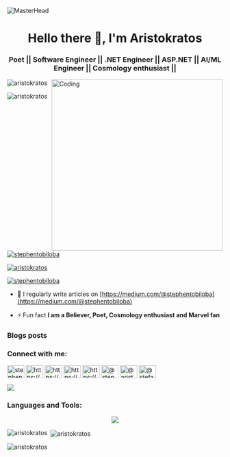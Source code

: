 ![MasterHead](https://suteki.co.id/wp-content/uploads/2020/04/software-developer-2.jpg)
<h1 align="center">Hello there 👋, I'm Aristokratos</h1>
<h3 align="center">Poet || Software Engineer || .NET Engineer || ASP.NET || AI/ML Engineer || Cosmology enthusiast ||</h3>
<img align="right" alt="Coding" width="400" src="https://camo.githubusercontent.com/cae12fddd9d6982901d82580bdf321d81fb299141098ca1c2d4891870827bf17/68747470733a2f2f6d69726f2e6d656469756d2e636f6d2f6d61782f313336302f302a37513379765349765f7430696f4a2d5a2e676966">
<p align="left"> <img src="https://komarev.com/ghpvc/?username=aristokratos&label=Profile%20views&color=0e75b6&style=flat" alt="aristokratos" /> </p>

<p align="left"> <img src="https://komarev.com/ghpvc/?username=aristokratos&label=Profile%20views&color=0e75b6&style=flat" alt="aristokratos" /> </p>
<p align="left"> <a href="https://twitter.com/stephentobiloba" target="blank"><img src="https://img.shields.io/twitter/follow/stephentobiloba?logo=twitter&style=for-the-badge" alt="stephentobiloba" /></a> </p>
<p align="left"> <a href="https://github.com/ryo-ma/github-profile-trophy"><img src="https://github-profile-trophy.vercel.app/?username=aristokratos" alt="aristokratos" /></a> </p>

<p align="left"> <a href="https://twitter.com/stephentobiloba" target="blank"><img src="https://img.shields.io/twitter/follow/stephentobiloba?logo=twitter&style=for-the-badge" alt="stephentobiloba" /></a> </p>

- 📝 I regularly write articles on [https://medium.com/@stephentobiloba](https://medium.com/@stephentobiloba)

- ⚡ Fun fact **I am a Believer, Poet, Cosmology enthusiast and Marvel fan**

### Blogs posts
<!-- BLOG-POST-LIST:START -->
<!-- BLOG-POST-LIST:END -->

<h3 align="left">Connect with me:</h3>
<p align="left">
<a href="https://twitter.com/stephentobiloba" target="blank"><img align="center" src="https://raw.githubusercontent.com/rahuldkjain/github-profile-readme-generator/master/src/images/icons/Social/twitter.svg" alt="stephentobiloba" height="30" width="40" /></a>
<a href="https://linkedin.com/in/https://www.linkedin.com/in/oluwatobiloba-onawale-ab679a63/" target="blank"><img align="center" src="https://raw.githubusercontent.com/rahuldkjain/github-profile-readme-generator/master/src/images/icons/Social/linked-in-alt.svg" alt="https://www.linkedin.com/in/oluwatobiloba-onawale-ab679a63/" height="30" width="40" /></a>
<a href="https://stackoverflow.com/users/https://stackoverflow.com/users/19828603/aristokratos" target="blank"><img align="center" src="https://raw.githubusercontent.com/rahuldkjain/github-profile-readme-generator/master/src/images/icons/Social/stack-overflow.svg" alt="https://stackoverflow.com/users/19828603/aristokratos" height="30" width="40" /></a>
<a href="https://kaggle.com/https://www.kaggle.com/onawalestephen" target="blank"><img align="center" src="https://raw.githubusercontent.com/rahuldkjain/github-profile-readme-generator/master/src/images/icons/Social/kaggle.svg" alt="https://www.kaggle.com/onawalestephen" height="30" width="40" /></a>
<a href="https://instagram.com/https://www.instagram.com/aristokratoss/" target="blank"><img align="center" src="https://raw.githubusercontent.com/rahuldkjain/github-profile-readme-generator/master/src/images/icons/Social/instagram.svg" alt="https://www.instagram.com/aristokratoss/" height="30" width="40" /></a>
<a href="https://medium.com/@stephentobiloba" target="blank"><img align="center" src="https://raw.githubusercontent.com/rahuldkjain/github-profile-readme-generator/master/src/images/icons/Social/medium.svg" alt="@stephentobiloba" height="30" width="40" /></a>
<a href="https://www.leetcode.com/@aristokratos" target="blank"><img align="center" src="https://raw.githubusercontent.com/rahuldkjain/github-profile-readme-generator/master/src/images/icons/Social/leet-code.svg" alt="@aristokratos" height="30" width="40" /></a>
<a href="https://www.hackerearth.com/@stefaneey" target="blank"><img align="center" src="https://raw.githubusercontent.com/rahuldkjain/github-profile-readme-generator/master/src/images/icons/Social/hackerearth.svg" alt="@stefaneey" height="30" width="40" /></a>
</p>
<a href = "https://www.codewars.com/users/aristokratos/badges/large" target="blank"><img align="center" src = "https://www.codewars.com/users/aristokratos/badges/small" /></a>
</p>
<h3 align="left">Languages and Tools:</h3>
<p align="center">
  <a href="https://skillicons.dev">
    <img src="https://skillicons.dev/icons?i=git,kubernetes,docker,c,cs,dotnet,blender,html,css,discord,github,gitlab,js,mysql,nginx,postgres,postman,react,sqlite,python,stackoverflow,tailwind,ts,visualstudio,vscode,vite" />
  </a>
</p>

<p><img align="left" src="https://github-readme-stats.vercel.app/api/top-langs?username=aristokratos&show_icons=true&locale=en&layout=compact" alt="aristokratos" /></p>

<p>&nbsp;<img align="center" src="https://github-readme-stats.vercel.app/api?username=aristokratos&show_icons=true&locale=en" alt="aristokratos" /></p>

<p><img align="center" src="https://github-readme-streak-stats.herokuapp.com/?user=aristokratos&" alt="aristokratos" /></p>

